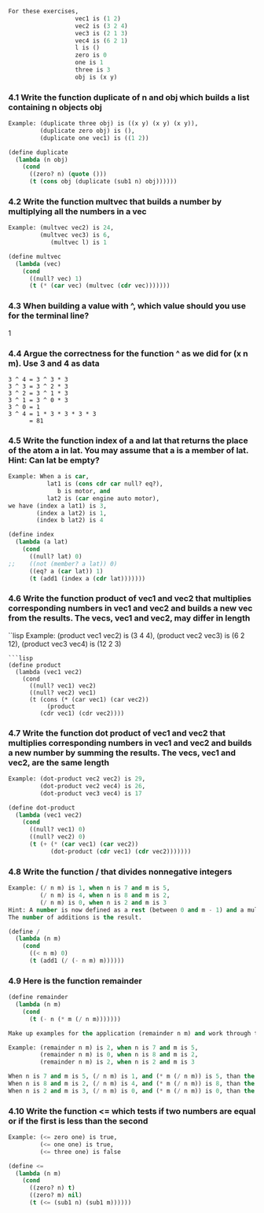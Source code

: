```lisp
For these exercises,
                   vec1 is (1 2)
                   vec2 is (3 2 4)
                   vec3 is (2 1 3)
                   vec4 is (6 2 1)
                   l is ()
                   zero is 0
                   one is 1
                   three is 3
                   obj is (x y)
```

### 4.1 Write the function duplicate of n and obj which builds a list containing n objects obj
```lisp
Example: (duplicate three obj) is ((x y) (x y) (x y)),
         (duplicate zero obj) is (),
         (duplicate one vec1) is ((1 2))
```
```lisp
(define duplicate
  (lambda (n obj)
    (cond
      ((zero? n) (quote ()))
      (t (cons obj (duplicate (sub1 n) obj))))))
```

### 4.2 Write the function multvec that builds a number by multiplying all the numbers in a vec
```lisp
Example: (multvec vec2) is 24,
         (multvec vec3) is 6,
            (multvec l) is 1
```
```lisp
(define multvec
  (lambda (vec)
    (cond
      ((null? vec) 1)
      (t (* (car vec) (multvec (cdr vec)))))))
```

### 4.3 When building a value with ^, which value should you use for the terminal line?

1

### 4.4 Argue the correctness for the function ^ as we did for (x n m). Use 3 and 4 as data
```
3 ^ 4 = 3 ^ 3 * 3
3 ^ 3 = 3 ^ 2 * 3
3 ^ 2 = 3 ^ 1 * 3
3 ^ 1 = 3 ^ 0 * 3
3 ^ 0 = 1
3 ^ 4 = 1 * 3 * 3 * 3 * 3
      = 81
```

### 4.5 Write the function index of a and lat that returns the place of the atom a in lat. You may assume that a is a member of lat. Hint: Can lat be empty?
```lisp
Example: When a is car,
           lat1 is (cons cdr car null? eq?),
              b is motor, and
           lat2 is (car engine auto motor),
we have (index a lat1) is 3,
        (index a lat2) is 1,
        (index b lat2) is 4
```
```lisp
(define index
  (lambda (a lat)
    (cond
      ((null? lat) 0)
;;    ((not (member? a lat)) 0)
      ((eq? a (car lat)) 1)
      (t (add1 (index a (cdr lat)))))))
```

### 4.6 Write the function product of vec1 and vec2 that multiplies corresponding numbers in vec1 and vec2 and builds a new vec from the results. The vecs, vec1 and vec2, may differ in length
``lisp
Example: (product vec1 vec2) is (3 4 4),
         (product vec2 vec3) is (6 2 12),
         (product vec3 vec4) is (12 2 3)
```
```lisp
(define product
  (lambda (vec1 vec2)
    (cond
      ((null? vec1) vec2)
      ((null? vec2) vec1)
      (t (cons (* (car vec1) (car vec2))
           (product
	     (cdr vec1) (cdr vec2))))
```

### 4.7 Write the function dot product of vec1 and vec2 that multiplies corresponding numbers in vec1 and vec2 and builds a new number by summing the results. The vecs, vec1 and vec2, are the same length
```lisp
Example: (dot-product vec2 vec2) is 29,
         (dot-product vec2 vec4) is 26,
         (dot-product vec3 vec4) is 17
```
```lisp
(define dot-product
  (lambda (vec1 vec2)
    (cond
      ((null? vec1) 0)
      ((null? vec2) 0)
      (t (+ (* (car vec1) (car vec2))
            (dot-product (cdr vec1) (cdr vec2)))))))
```

### 4.8 Write the function / that divides nonnegative integers
```lisp
Example: (/ n m) is 1, when n is 7 and m is 5,
         (/ n m) is 4, when n is 8 and m is 2,
         (/ n m) is 0, when n is 2 and m is 3
Hint: A number is now defined as a rest (between 0 and m - 1) and a multiple addition of m.
The number of additions is the result.
```
```lisp
(define /
  (lambda (n m)
    (cond
      ((< n m) 0)
      (t (add1 (/ (- n m) m))))))
```

### 4.9 Here is the function remainder
```lisp
(define remainder
  (lambda (n m)
    (cond
      (t (- n (* m (/ n m)))))))

Make up examples for the application (remainder n m) and work through them
```
```lisp
Example: (remainder n m) is 2, when n is 7 and m is 5,
         (remainder n m) is 0, when n is 8 and m is 2,
         (remainder n m) is 2, when n is 2 and m is 3

When n is 7 and m is 5, (/ n m) is 1, and (* m (/ n m)) is 5, than the (- n (* m (/ n m))) is 2. So the value of (remainder n m) is 2.
When n is 8 and m is 2, (/ n m) is 4, and (* m (/ n m)) is 8, than the (- n (* m (/ n m))) is 0. So the value of (remainder n m) is 0.
When n is 2 and m is 3, (/ n m) is 0, and (* m (/ n m)) is 0, than the (- n (* m (/ n m))) is 2. So the value of (remainder n m) is 2.
```

### 4.10 Write the function <= which tests if two numbers are equal or if the first is less than the second
```lisp
Example: (<= zero one) is true,
         (<= one one) is true,
         (<= three one) is false
```
```lisp
(define <=
  (lambda (n m)
    (cond
      ((zero? n) t)
      ((zero? m) nil)
      (t (<= (sub1 n) (sub1 m))))))
```
